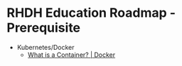 # RHDH Education Roadmap - Prerequisite

- Kubernetes/Docker
  - [What is a Container? | Docker](https://www.docker.com/resources/what-container/)
